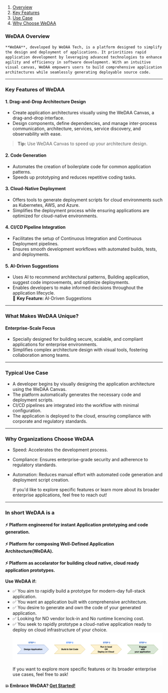 1. [Overview](#wedaa-overview)  
2. [Key Features](#key-features-of-wedaa)  
3. [Use Case](#typical-use-case)  
4. [Why Choose WeDAA](#why-organizations-choose-wedaa) 

### WeDAA Overview
    **WeDAA**, developed by WeDAA Tech, is a platform designed to simplify the design and deployment of applications. It prioritizes rapid application development by leveraging advanced technologies to enhance agility and efficiency in software development. With an intuitive visual canvas, WeDAA empowers users to build comprehensive application architectures while seamlessly generating deployable source code.

--- 

### Key Features of WeDAA

#### 1. Drag-and-Drop Architecture Design
- Create application architectures visually using the WeDAA Canvas, a drag-and-drop interface.  
- Design components, define dependencies, and manage inter-process communication, architecture, services, service discovery, and observability with ease. 
> **Tip:** Use WeDAA Canvas to speed up your architecture design. 

#### 2. Code Generation
- Automates the creation of boilerplate code for common application patterns.  
- Speeds up prototyping and reduces repetitive coding tasks.  

#### 3. Cloud-Native Deployment
- Offers tools to generate deployment scripts for cloud environments such as Kubernetes, AWS, and Azure.  
- Simplifies the deployment process while ensuring applications are optimized for cloud-native environments.  

#### 4. CI/CD Pipeline Integration
- Facilitates the setup of Continuous Integration and Continuous Deployment pipelines.  
- Ensures smooth development workflows with automated builds, tests, and deployments.  

#### 5. AI-Driven Suggestions
- Uses AI to recommend architectural patterns, Building application, suggest code improvements, and optimize deployments.  
- Enables developers to make informed decisions throughout the application lifecycle.  
🌟 **Key Feature:** AI-Driven Suggestions  

---

### What Makes WeDAA Unique?
#### Enterprise-Scale Focus

- Specially designed for building secure, scalable, and compliant applications for enterprise environments.
- Simplifies complex architecture design with visual tools, fostering collaboration among teams.

---

### Typical Use Case
- A developer begins by visually designing the application architecture using the WeDAA Canvas.
- The platform automatically generates the necessary code and deployment scripts.
- CI/CD pipelines are integrated into the workflow with minimal configuration.
- The application is deployed to the cloud, ensuring compliance with corporate and regulatory standards.

---

### Why Organizations Choose WeDAA
- Speed: Accelerates the development process.
- Compliance: Ensures enterprise-grade security and adherence to regulatory standards.
- Automation: Reduces manual effort with automated code generation and deployment script creation.

    If you'd like to explore specific features or learn more about its broader enterprise applications, feel free to reach out!

---

### In short WeDAA is a

#### ⚡️ Platform engineered for instant Application prototyping and code generation.
#### ⚡️ Platform for composing Well-Defined Application Architecture(WeDAA).
#### ⚡️ Platform as accelarator for building cloud native, cloud ready application prototypes.

**Use **WeDAA** if:**
- :white_check_mark: You aim to rapidly build a prototype for modern-day full-stack application.
- :white_check_mark: You want an application built with comprehensive architecture.
- :white_check_mark: You desire to generate and own the code of your generated application. 
- :white_check_mark: Looking for NO vendor lock-in and No runtime licencing cost.
- :white_check_mark: You seek to rapidly prototype a cloud-native application ready to deploy on cloud infrastructure of your choice.
![WeDAA Workflow](/img/wedaa_app_workflow.png)
If you want to explore more specific features or its broader enterprise use cases, feel free to ask!

#### 💥 Embrace WeDAA? [Get Started!](https://app.wedaa.tech/)


 

